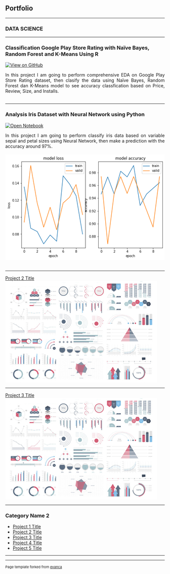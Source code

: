 ## Portfolio

---

### DATA SCIENCE 
***
### Classification Google Play Store Rating with Naïve Bayes, Random Forest and K-Means Using R
[![View on GitHub](https://img.shields.io/badge/GitHub-View_on_GitHub-blue?logo=GitHub)](https://github.com/KevinaWindy/Business-Analitics)

<div style="text-align: justify">In this project I am going to perform comprehensive EDA on Google Play Store Rating dataset, then clasify the data using Naïve Bayes, Random Forest dan K-Means model to see accuracy classfication based on Price, Review, Size, and Installs.</div>
<br>

---
### Analysis Iris Dataset with Neural Network using Python

[![Open Notebook](https://img.shields.io/badge/Jupyter-Open_Notebook-blue?logo=Jupyter)](NN.html)

<div style="text-align: justify">In this project I am going to perform classify iris data based on variable sepal and petal sizes using Neural Network, then make a prediction with the accuracy around 97%.</div>
<br>
<center><img src="images/NN.png"/></center>
<br>

---
[Project 2 Title](/pdf/sample_presentation.pdf)
<img src="images/dummy_thumbnail.jpg?raw=true"/>

---
[Project 3 Title](http://example.com/)
<img src="images/dummy_thumbnail.jpg?raw=true"/>

---

### Category Name 2

- [Project 1 Title](http://example.com/)
- [Project 2 Title](http://example.com/)
- [Project 3 Title](http://example.com/)
- [Project 4 Title](http://example.com/)
- [Project 5 Title](http://example.com/)

---




---
<p style="font-size:11px">Page template forked from <a href="https://github.com/evanca/quick-portfolio">evanca</a></p>
<!-- Remove above link if you don't want to attibute -->
